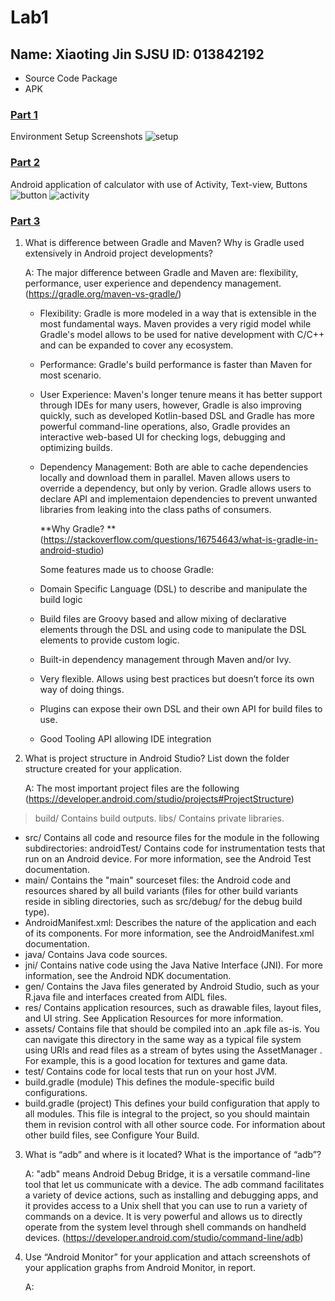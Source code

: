 # Lab1

## Name: Xiaoting Jin	SJSU ID: 013842192

* Source Code Package
* APK

### <u>Part 1</u>

Environment Setup Screenshots
![setup](https://github.com/xiaoting0524/CMPE277/blob/master/Lab1_Calculator/Screenshots/setup.png)

### <u>Part 2</u>

Android application of calculator with use of Activity, Text-view, Buttons
![button](https://github.com/xiaoting0524/CMPE277/blob/master/Lab1_Calculator/Screenshots/button_textview.png)
![activity](https://github.com/xiaoting0524/CMPE277/blob/master/Lab1_Calculator/Screenshots/activity.png)

### <u>Part 3</u>

1. What is difference between Gradle and Maven? Why is Gradle used extensively in
   Android project developments?

   A: The major difference between Gradle and Maven are: flexibility, performance, user experience and dependency management. (<https://gradle.org/maven-vs-gradle/>)

   - Flexibility: Gradle is more modeled in a way that is extensible in the most fundamental ways. Maven provides a very rigid model while Gradle's model allows to be used for native development with C/C++ and can be expanded to cover any ecosystem.

   - Performance: Gradle's build performance is faster than Maven for most scenario.

   - User Experience: Maven's longer tenure means it has better support through IDEs for many users, however, Gradle is also improving quickly, such as developed Kotlin-based DSL and Gradle has more powerful command-line operations, also, Gradle provides an interactive web-based UI for checking logs, debugging and optimizing builds.

   - Dependency Management: Both are able to cache dependencies locally and download them in parallel. Maven allows users to override a dependency, but only by verion. Gradle allows users to declare API and implementaion dependencies to prevent unwanted libraries from leaking into the class paths of consumers.

     **Why Gradle? **(<https://stackoverflow.com/questions/16754643/what-is-gradle-in-android-studio>)

     Some features made us to choose Gradle:

   - Domain Specific Language (DSL) to describe and manipulate the build logic
   - Build files are Groovy based and allow mixing of declarative elements through the DSL and using code to manipulate the DSL elements to provide custom logic.
   - Built-in dependency management through Maven and/or Ivy.
   - Very flexible. Allows using best practices but doesn’t force its own way of doing things.
   - Plugins can expose their own DSL and their own API for build files to use.
   - Good Tooling API allowing IDE integration

   

2. What is project structure in Android Studio? List down the folder structure created
   for your application.

   A: The most important project files are the following (<https://developer.android.com/studio/projects#ProjectStructure>)
> build/ Contains build outputs.
  libs/ Contains private libraries.
  - src/ Contains all code and resource files for the module in the following subdirectories:
      androidTest/ Contains code for instrumentation tests that run on an Android device. For more information, see the    Android Test documentation.
  - main/ Contains the "main" sourceset files: the Android code and resources shared by all build variants (files for other build variants reside in sibling directories, such as src/debug/ for the debug build type).
  - AndroidManifest.xml: Describes the nature of the application and each of its components. For more information, see the AndroidManifest.xml documentation.
  - java/ Contains Java code sources.
  - jni/ Contains native code using the Java Native Interface (JNI). For more information, see the Android NDK documentation.
   - gen/ Contains the Java files generated by Android Studio, such as your R.java file and interfaces created from AIDL files.  
   - res/ Contains application resources, such as drawable files, layout files, and UI string. See Application Resources for more information.
   - assets/ 
   Contains file that should be compiled into an .apk file as-is. You can navigate this directory in the same way as a typical file system using URIs and read files as a stream of bytes using the AssetManager . For example, this is a good location for textures and game data.
   - test/ Contains code for local tests that run on your host JVM.
- build.gradle (module) This defines the module-specific build configurations.
- build.gradle (project)
This defines your build configuration that apply to all modules. This file is integral to the project, so you should maintain them in revision control with all other source code.
For information about other build files, see Configure Your Build.
   

3. What is “adb” and where is it located? What is the importance of “adb”?

   A: "adb" means Android Debug Bridge, it is a versatile command-line tool that let us communicate with a device. The adb command facilitates a variety of device actions, such as installing and debugging apps, and it provides access to a Unix shell that you can use to run a variety of commands on a device. It is very powerful and allows us to directly operate from the system level through shell commands on handheld devices. (<https://developer.android.com/studio/command-line/adb>)

4. Use “Android Monitor” for your application and attach screenshots of your application graphs from Android Monitor, in report.

   A: 

